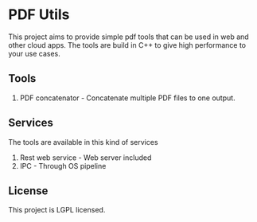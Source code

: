 # PDF Utils

This project aims to provide simple pdf tools that can be used in web and other cloud apps. The tools are build in C++ to give high performance to your use cases.


## Tools

 1. PDF concatenator - Concatenate multiple PDF files to one output.

## Services
The tools are available in this kind of services

 1. Rest web service - Web server included
 2. IPC - Through OS pipeline

## License

This project is LGPL licensed.
